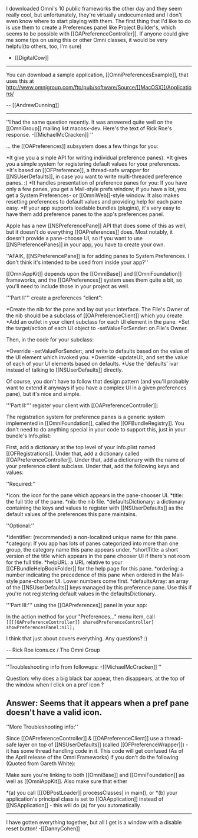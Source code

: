 

I downloaded Omni's 10 public frameworks the other day and they seem really cool, but unfortunately, they're virtually undocumented and I don't even know where to start playing with them. The first thing that I'd like to do is use them to create a Preferences panel like Project Builder's, which seems to be possible with [[OAPreferenceController]]. If anyone could give me some tips on using this or other Omni classes, it would be very helpful(to others, too, I'm sure)

- [[DigitalCow]]

----

You can download a sample application, [[OmniPreferencesExample]], that uses this at http://www.omnigroup.com/ftp/pub/software/Source/[[MacOSX]]/Applications/

-- [[AndrewDunning]]

----

''I had the same question recently. It was answered quite well on the [[OmniGroup]] mailing list macosx-dev. Here's the text of Rick Roe's response. -[[MichaelMcCracken]] ''


... the [[OAPreferences]] subsystem does a few things for you:

*It give you a simple API for writing individual preference panes).
*It gives you a simple system for registering default values for your
preferences.
*It's based on [[OFPreference]], a thread-safe wrapper for [[NSUserDefaults]], in
case you want to write multi-threaded preference panes. :)
*It handles presentation of preference panes for you: If you have only a
few panes, you get a Mail-style prefs window; if you have a lot, you get a
System Preferences- or [[OmniWeb]]-style window. It also makes resetting
preferences to default values and providing help for each pane easy.
*If your app supports loadable bundles (plugins), it's very easy to have
them add preference panes to the app's preferences panel.


Apple has a new [[NSPreferencePane]] API that does some of this as well, but it
doesn't do everything [[OAPreferences]] does. Most notably, it doesn't provide a
pane-choose UI, so if you want to use [[NSPreferencePanes]] in your app, you
have to create your own.

''AFAIK, [[NSPreferencePane]] is for adding panes to System Preferences. I don't think it's intended to be used from inside your app?''

[[OmniAppKit]] depends upon the [[OmniBase]] and [[OmniFoundation]] frameworks, and the
[[OAPreferences]] system uses them quite a bit, so you'll need to include those
in your project as well.

'''Part I:''' create a preferences "client":


*Create the nib for the pane and lay out your interface. The File's Owner
of the nib should be a subclass of [[OAPreferenceClient]] which you create.
*Add an outlet in your client subclass for each UI element in the pane.
*Set the target/action of each UI object to -setValueForSender: on File's Owner.


Then, in the code for your subclass:

*Override -setValueForSender:, and write to defaults based on the value of
the UI element which invoked you.
*Override -updateUI:, and set the value of each of your UI elements based
on defaults.
*Use the 'defaults' ivar instead of talking to [[NSUserDefaults]] directly.

Of course, you don't have to follow that design pattern (and you'll probably want to extend it anyways if you have a complex UI in a given preferences pane), but it's nice and simple.


'''Part II:''' register your client with [[OAPreferenceController]]:

The registration system for preference panes is a generic system implemented
in [[OmniFoundation]], called the [[OFBundleRegistry]]. You don't need to do
anything special in your code to support this, just in your bundle's
Info.plist:

First, add a dictionary at the top level of your Info.plist named
[[OFRegistrations]]. Under that, add a dictionary called [[OAPreferenceController]].
Under that, add a dictionary with the name of your preference client
subclass. Under that, add the following keys and values:

''Required:''

*icon: the icon for the pane which appears in the pane-chooser UI.
*title: the full title of the pane.
*nib: the nib file.
*defaultsDictionary: a dictionary containing the keys and values to
register with [[NSUserDefaults]] as the default values of the preferences this
pane maintains.


''Optional:''

*identifier: (recommended) a non-localized unique name for this pane.
*category: If you app has lots of panes categorized into more than one
group, the category name this pane appears under.
*shortTitle: a short version of the title which appears in the pane
chooser UI if there's not room for the full title.
*helpURL: a URL relative to your [[CFBundleHelpBookFolder]] for the help
page for this pane.
*ordering: a number indicating the precedence of this pane when ordered
in the Mail-style pane-chooser UI. Lower numbers come first.
*defaultsArray: an array of the [[NSUserDefaults]] keys managed by this
preference pane. Use this if you're not registering default values in the
defaultsDictionary.


'''Part III:''' using the [[OAPreferences]] panel in your app:

In the action method for your "Preferences..." menu item, call
<code>[[[[OAPreferenceController]] sharedPreferenceController] showPreferencesPanel:nil];</code>

I think that just about covers everything. Any questions? :)

--
Rick Roe
icons.cx / The Omni Group

----

''Troubleshooting info from followups: -[[MichaelMcCracken]] ''

Question: why does a big black bar appear, then disappears, at the top of the window when I click on a pref icon ?

Answer: Seems that it appears when a pref pane doesn't have a valid icon.
----
''More Troubleshooting info:''

Since [[OAPreferenceController]] & [[OAPreferenceClient]] use a thread-safe layer on top of [[NSUserDefaults]] (called [[OFPreferenceWrapper]]) - it has some thread handling code in it. This code will get confused (As of the April release of the Omni Frameworks) if you don't do the following (Quoted from Gareth White):

Make sure you're linking to both [[OmniBase]] and [[OmniFoundation]] as well as
[[OmniAppKit]]. Also make sure that either 

*(a) you call [[[OBPostLoader]] processClasses] in main(), or 
*(b) your application's principal class is set
to [[OAApplication]] instead of [[NSApplication]] - this will do (a) for you
automatically.


----

I have gotten everything together, but all I get is a window with a disable reset button! 
-[[DannyCohen]]